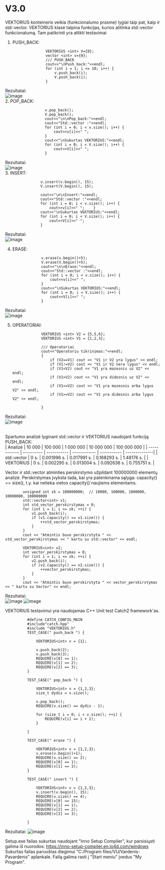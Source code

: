 # V3.0 
VEKTORIUS konteineris veikia (funkcionalumo prasme) lygiai taip pat, kaip ir std::vector. VEKTORIUS klasė talpina funkcijas, kurios atitinka std::vector funkcionalumą. Tam patikrinti yra atlikti testavimai <br>
1. PUSH_BACK:<br>

                      VEKTORIUS <int> V={0};
                      vector <int> v={0};
                      /// PUSH_BACK
                      cout<<"\nPush_back:"<<endl;
                      for (int i = 1; i <= 10; i++) {
                          v.push_back(i);
                          V.push_back(i);
                      }
Rezultatai:<br>
![image](https://github.com/EligMaa/Darbas_3/assets/151032480/4a5c2a7b-33fc-4378-9081-a7ca7d3c18a3)<br>
2. POP_BACK:<br>

                      v.pop_back();
                      V.pop_back();
                      cout<<"\n\nPop_back:"<<endl;
                      cout<<"Std::vector :"<<endl;
                      for (int i = 0; i < v.size(); i++) {
                          cout<<v[i]<<" ";
                      }
                      cout<<"\nSukurtas VEKTORIUS:"<<endl;
                      for (int i = 0; i < V.size(); i++) {
                          cout<<V[i]<<" ";
                      }
Rezultatai:<br>
![image](https://github.com/EligMaa/Darbas_3/assets/151032480/eb4944e2-09ca-44c6-bf23-935616563672)<br>
3. INSERT:<br>

                    v.insert(v.begin(), 15);
                    V.insert(V.begin(), 15);
                
                    cout<<"\n\nInsert:"<<endl;
                    cout<<"Std::vector :"<<endl;
                    for (int i = 0; i < v.size(); i++) {
                        cout<<v[i]<<" ";    }
                    cout<<"\nSukurtas VEKTORIUS:"<<endl;
                    for (int i = 0; i < V.size(); i++) {
                        cout<<V[i]<<" ";
                    }
Rezultatai:<br>
![image](https://github.com/EligMaa/Darbas_3/assets/151032480/af15bf1d-040a-4412-840c-11ca391ef400)<br>

4. ERASE:<br>

                    v.erase(v.begin()+5);
                    V.erase(V.begin()+5);
                    cout<<"\n\nErase:"<<endl;
                    cout<<"Std::vector :"<<endl;
                    for (int i = 0; i < v.size(); i++) {
                        cout<<v[i]<<" ";
                    }
                    cout<<"\nSukurtas VEKTORIUS:"<<endl;
                    for (int i = 0; i < V.size(); i++) {
                        cout<<V[i]<<" ";
                    }
Rezultatai:<br>
![image](https://github.com/EligMaa/Darbas_3/assets/151032480/95652be7-b6b8-4002-90ca-4089a4019551)<br>

5. OPERATORIAI:<br>

                    VEKTORIUS <int> V2 = {5,5,6};
                    VEKTORIUS <int> V1 = {1,2,3};
                
                    /// Operatoriai
                    cout<<"Operatoriu tikrinimas:"<<endl;
                    {
                        if (V2==V1) cout << "V1 ir V2 yra lygus" << endl;
                        if (V1!=V2) cout << "V1 ir V2 nera lygus" << endl;
                        if (V1<V2) cout << "V1 yra mazesnis uz V2" << endl;
                        if (V1>V2) cout << "V1 yra didesnis uz V2" << endl;
                        if (V1<=V2) cout << "V1 yra mazesnis arba lygus V2" << endl;
                        if (V1>=V2) cout << "V1 yra didesnis arba lygus V2" << endl;
                
                    }
Rezultatai:<br>
   ![image](https://github.com/EligMaa/Darbas_3/assets/151032480/a1bc2e64-60a9-411f-a776-92887f8c3eaa)<br><br>


Spartumo analizė lyginant std::vector ir VEKTORIUS naudojant funkciją PUSH_BACK:<br>
|   Analizė    | 10 000     | 100 000     | 1 000 000    | 10 000 000  |  100 000 000  |
| ------------ | ---------- | ----------- | ------------ | ----------- | --------------|
| std::vector  | 0 s.       | 0.001996 s. | 0.017991 s.  | 0.168293 s. | 1.48176 s.    |
| VEKTORIUS    | 0 s.       | 0.002295 s. | 0.013004 s.  | 0.092636 s. | 0.755751 s.   |


Vector ir std::vector atminties perskirstymo užpildant 100000000 elementų analizė. Perskirstymas įvyksta tada, kai yra patenkinama sąlyga: capacity() == size(), t.y. kai nelieka vietos capacity()`naujiems elementams.<br>

            unsigned int sk = 100000000;  // 10000, 100000, 1000000, 10000000, 100000000
            std::vector<int> v1;
            int std_vector_perskirstymas = 0;
            for (int i = 1; i <= sk; ++i) {
                v1.push_back(i);
                if (v1.capacity() == v1.size()) {
                    ++std_vector_perskirstymas;
                }
            }
            cout << "Atmintis buvo perskirstyta " << std_vector_perskirstymas << " kartu su std::vector" << endl;

            VEKTORIUS<int> v2;
            int vector_perskirstymas = 0;
            for (int i = 1; i <= sk; ++i) {
                v2.push_back(i);
                if (v2.capacity() == v2.size()) {
                    ++vector_perskirstymas;
                }
            } 
            cout << "Atmintis buvo perskirstyta " << vector_perskirstymas << " kartu su Vector" << endl;

Rezultatai:<br>
![image](https://github.com/EligMaa/Darbas_3/assets/151032480/4ed84b77-897f-4cf7-9c68-fc1136b2ca14)
![image](https://github.com/EligMaa/Darbas_3/assets/151032480/6b658f2a-ada4-4d5a-bcd5-c382e144bffb)
<br>

VEKTORIUS testavimui yra naudojamas C++ Unit test Catch2 framework'as.

              #define CATCH_CONFIG_MAIN
              #include"catch.hpp"
              #include "VEKTORIUS.h"
              TEST_CASE(" push_back ") {
              
                  VEKTORIUS<int> v = {1};
              
                  v.push_back(2);
                  v.push_back(3);
                  REQUIRE(v[0] == 1);
                  REQUIRE(v[1] == 2);
                  REQUIRE(v[2] == 3);
              }
              
              TEST_CASE(" pop_back ") {
              
                  VEKTORIUS<int> v = {1,2,3};
                  size_t dydis = v.size();
              
                  v.pop_back();
                  REQUIRE(v.size() == dydis - 1);
              
                  for (size_t i = 0; i < v.size(); ++i) {
                      REQUIRE(v[i] == i + 1);
                  }
              
              }
              
              TEST_CASE(" erase ") {
                  
                  VEKTORIUS<int> v = {1,2,3};
                  v.erase(v.begin()+1);
                  REQUIRE(v.size() == 2);
                  REQUIRE(v[0] == 1);
                  REQUIRE(v[1] == 3);
              }
              
              TEST_CASE(" insert ") {
                  
                  VEKTORIUS<int> v = {1,2,3};
                  v.insert(v.begin(), 15);
                  REQUIRE(v.size() == 4);
                  REQUIRE(v[0] == 15);
                  REQUIRE(v[1] == 1);
                  REQUIRE(v[2] == 2);
                  REQUIRE(v[3] == 3);
              
              }
              
Rezultatai:
![image](https://github.com/EligMaa/Darbas_3/assets/151032480/cc7f77f9-247b-4be6-a17a-1232f7e98a16)<br>

Setup.exe failas sukurtas naudojant "Inno Setup Compiler", kur parsisiųsti galima iš nuorodos: https://inno-setup-compiler.en.lo4d.com/windows <br>
Sukurtas failas paruoštas diegimui "C:/Program files/VU/Vardenis-Pavardenis" aplankale. Failą galima rasti į "Start meniu" įvedus "My Program".
